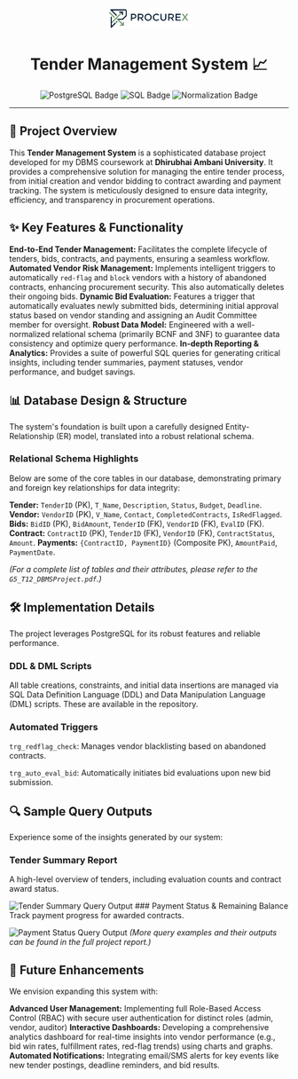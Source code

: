 <p align="center">
  <img src="Logo.png" alt="Tender Management System Logo" width="150"> </p>

<h1 align="center">Tender Management System 📈</h1>

<p align="center">
  <img src="https://img.shields.io/badge/Database-PostgreSQL-336791?style=for-the-badge&logo=postgresql" alt="PostgreSQL Badge">
  <img src="https://img.shields.io/badge/Language-SQL-4285F4?style=for-the-badge&logo=mysql" alt="SQL Badge">
  <img src="https://img.shields.io/badge/Normalization-BCNF%2F3NF-FFC107?style=for-the-badge" alt="Normalization Badge">
</p>

---

## 🌟 Project Overview

This **Tender Management System** is a sophisticated database project developed for my DBMS coursework at **Dhirubhai Ambani University**. It provides a comprehensive solution for managing the entire tender process, from initial creation and vendor bidding to contract awarding and payment tracking. The system is meticulously designed to ensure data integrity, efficiency, and transparency in procurement operations.

## ✨ Key Features & Functionality

**End-to-End Tender Management:** Facilitates the complete lifecycle of tenders, bids, contracts, and payments, ensuring a seamless workflow.
**Automated Vendor Risk Management:** Implements intelligent triggers to automatically `red-flag` and `block` vendors with a history of abandoned contracts, enhancing procurement security. This also automatically deletes their ongoing bids.
**Dynamic Bid Evaluation:** Features a trigger that automatically evaluates newly submitted bids, determining initial approval status based on vendor standing and assigning an Audit Committee member for oversight.
**Robust Data Model:** Engineered with a well-normalized relational schema (primarily BCNF and 3NF) to guarantee data consistency and optimize query performance.
**In-depth Reporting & Analytics:** Provides a suite of powerful SQL queries for generating critical insights, including tender summaries, payment statuses, vendor performance, and budget savings.

## 📊 Database Design & Structure

The system's foundation is built upon a carefully designed Entity-Relationship (ER) model, translated into a robust relational schema.

### Relational Schema Highlights

Below are some of the core tables in our database, demonstrating primary and foreign key relationships for data integrity:

**Tender:** `TenderID` (PK), `T_Name`, `Description`, `Status`, `Budget`, `Deadline`.
**Vendor:** `VendorID` (PK), `V_Name`, `Contact`, `CompletedContracts`, `IsRedFlagged`.
**Bids:** `BidID` (PK), `BidAmount`, `TenderID` (FK), `VendorID` (FK), `EvalID` (FK).
**Contract:** `ContractID` (PK), `TenderID` (FK), `VendorID` (FK), `ContractStatus`, `Amount`.
**Payments:** `{ContractID, PaymentID}` (Composite PK), `AmountPaid`, `PaymentDate`.

*(For a complete list of tables and their attributes, please refer to the `G5_T12_DBMSProject.pdf`.)* 

## 🛠️ Implementation Details

The project leverages PostgreSQL for its robust features and reliable performance.

### DDL & DML Scripts

All table creations, constraints, and initial data insertions are managed via SQL Data Definition Language (DDL) and Data Manipulation Language (DML) scripts. These are available in the repository.

### Automated Triggers
`trg_redflag_check`: Manages vendor blacklisting based on abandoned contracts.

`trg_auto_eval_bid`: Automatically initiates bid evaluations upon new bid submission.

## 🔍 Sample Query Outputs

Experience some of the insights generated by our system:

### Tender Summary Report
A high-level overview of tenders, including evaluation counts and contract award status.

![Tender Summary Query Output](assets/images/query_output_tender_summary.png) ### Payment Status & Remaining Balance
Track payment progress for awarded contracts.

![Payment Status Query Output](assets/images/query_output_payments.png) *(More query examples and their outputs can be found in the full project report.)*

## 🚀 Future Enhancements

We envision expanding this system with:

**Advanced User Management:** Implementing full Role-Based Access Control (RBAC) with secure user authentication for distinct roles (admin, vendor, auditor)
**Interactive Dashboards:** Developing a comprehensive analytics dashboard for real-time insights into vendor performance (e.g., bid win rates, fulfillment rates, red-flag trends) using charts and graphs.
**Automated Notifications:** Integrating email/SMS alerts for key events like new tender postings, deadline reminders, and bid results.
